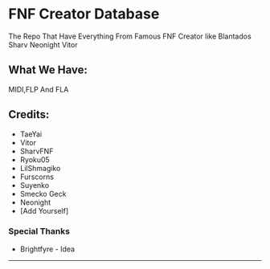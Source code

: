 # FNF Creator Database
The Repo That Have Everything From Famous FNF Creator like Blantados Sharv Neonight Vitor
## What We Have:
MIDI,FLP And FLA

## Credits:
* TaeYai
* Vitor
* SharvFNF
* Ryoku05
* LilShmagiko
* Furscorns
* Suyenko
* Smecko Geck
* Neonight
* [Add Yourself]

### Special Thanks
* Brightfyre - Idea


_____________________________________

